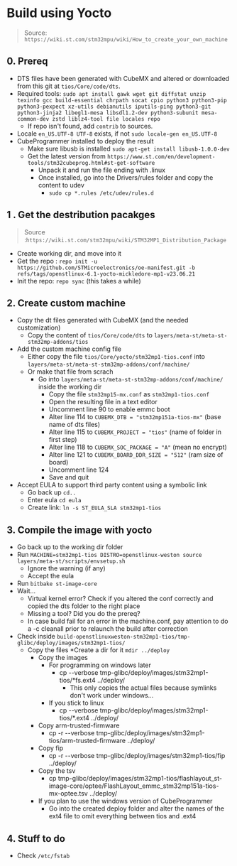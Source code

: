 # Build using Yocto
> Source: `https://wiki.st.com/stm32mpu/wiki/How_to_create_your_own_machine`

## 0. Prereq
* DTS files have been generated with CubeMX and altered or downloaded from this git at `tios/Core/code/dts`.
* Required tools: `sudo apt install gawk wget git diffstat unzip texinfo gcc build-essential chrpath socat cpio python3 python3-pip python3-pexpect xz-utils debianutils iputils-ping python3-git python3-jinja2 libegl1-mesa libsdl1.2-dev python3-subunit mesa-common-dev zstd liblz4-tool file locales repo`
  * If repo isn't found, add `contrib` to sources.
* Locale `en_US.UTF-8 UTF-8` exists, if not `sudo locale-gen en_US.UTF-8`
* CubeProgrammer installed to deploy the result
    * Make sure libusb is installed `sudo apt-get install libusb-1.0.0-dev`
    * Get the latest version from `https://www.st.com/en/development-tools/stm32cubeprog.html#st-get-software`
        * Unpack it and run the file ending with .linux
        * Once installed, go into the Drivers/rules folder and copy the content to udev
            * `sudo cp *.rules /etc/udev/rules.d`
    
## 1 . Get the destribution pacakges
> Source :`https://wiki.st.com/stm32mpu/wiki/STM32MP1_Distribution_Package`
* Create working dir, and move into it
* Get the repo : `repo init -u https://github.com/STMicroelectronics/oe-manifest.git -b refs/tags/openstlinux-6.1-yocto-mickledore-mp1-v23.06.21`
* Init the repo: `repo sync` (this takes a while)

## 2. Create custom machine
* Copy the dt files generated with CubeMX (and the needed customization)
    * Copy the content of `tios/Core/code/dts` to `layers/meta-st/meta-st-stm32mp-addons/tios`
* Add the custom machine config file
    * Either copy the file `tios/Core/yocto/stm32mp1-tios.conf` into `layers/meta-st/meta-st-stm32mp-addons/conf/machine/`
    * Or make that file from scrach
        * Go into `layers/meta-st/meta-st-stm32mp-addons/conf/machine/` inside the working dir
            * Copy the file `stm32mp15-mx.conf` as `stm32mp1-tios.conf`
            * Open the resulting file in a text editor
            * Uncomment line 90 to enable emmc boot
            * Alter line 114 to `CUBEMX_DTB = "stm32mp151a-tios-mx"` (base name of dts files)
            * Alter line 115 to `CUBEMX_PROJECT = "tios"` (name of folder in first step)
            * Alter line 118 to `CUBEMX_SOC_PACKAGE = "A"` (mean no encrypt)
            * Alter line 121 to `CUBEMX_BOARD_DDR_SIZE = "512"` (ram size of board)
            * Uncomment line 124 
            * Save and quit
* Accept EULA to support third party content using a symbolic link
  * Go back up `cd..`
  * Enter eula `cd eula`
  * Create link: `ln -s ST_EULA_SLA stm32mp1-tios`
 
## 3. Compile the image with yocto
* Go back up to the working dir folder
* Run `MACHINE=stm32mp1-tios DISTRO=openstlinux-weston source layers/meta-st/scripts/envsetup.sh`
  * Ignore the warning (if any)
  * Accept the eula
* Run `bitbake st-image-core` 
* Wait...
  * Virtual kernel error? Check if you altered the conf correctly and copied the dts folder to the right place
  * Missing a tool? Did you do the prereq?
  * In case build fail for an error in the machine.conf, pay attention to do a -c cleanall prior to relaunch the build after correction 
* Check inside `build-openstlinuxweston-stm32mp1-tios/tmp-glibc/deploy/images/stm32mp1-tios/`
  * Copy the files
    *Create a dir for it `mdir ../deploy`
    * Copy the images
        * For programming on windows later
            * cp --verbose tmp-glibc/deploy/images/stm32mp1-tios/*fs.ext4 ../deploy/
                * This only copies the actual files because symlinks don't work under windows...
        * If you stick to linux
            * cp --verbose tmp-glibc/deploy/images/stm32mp1-tios/*.ext4 ../deploy/
    * Copy arm-trusted-firmware
        * cp -r --verbose tmp-glibc/deploy/images/stm32mp1-tios/arm-trusted-firmware ../deploy/
    * Copy fip
        * cp -r --verbose tmp-glibc/deploy/images/stm32mp1-tios/fip ../deploy/
    * Copy the tsv
        * cp tmp-glibc/deploy/images/stm32mp1-tios/flashlayout_st-image-core/optee/FlashLayout_emmc_stm32mp151a-tios-mx-optee.tsv ../deploy/
    * If you plan to use the windows version of CubeProgrammer
        * Go into the created deploy folder and alter the names of the ext4 file to omit everything between tios and .ext4  
 
## 4. Stuff to do
* Check `/etc/fstab`

